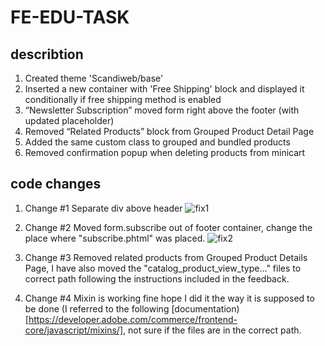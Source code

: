 # FE-EDU-TASK

## describtion
1. Created theme 'Scandiweb/base'
2. Inserted a new container with 'Free Shipping' block and displayed it conditionally if free shipping method is enabled
3. “Newsletter Subscription” moved form right above the footer (with updated placeholder)
4. Removed “Related Products” block from Grouped Product Detail Page
5. Added the same custom <body> class to grouped and bundled products
6. Removed confirmation popup when deleting products from minicart

## code changes

1. Change #1
Separate div above header
![fix1](https://user-images.githubusercontent.com/81425551/198561608-9f92c721-bb09-4267-b58e-f1038f40989a.png)

2. Change #2
Moved form.subscribe out of footer container, change the place where "subscribe.phtml" was placed.
![fix2](https://user-images.githubusercontent.com/81425551/198569502-6ad515e3-753d-4e38-abd1-639b21357e81.png)

3. Change #3
Removed related products from Grouped Product Details Page, I have also moved the "catalog_product_view_type..." files to correct path following the instructions included in the feedback.

4. Change #4
Mixin is working fine hope I did it the way it is supposed to be done (I referred to the following [documentation)[https://developer.adobe.com/commerce/frontend-core/javascript/mixins/], not sure if the files are in the correct path.

